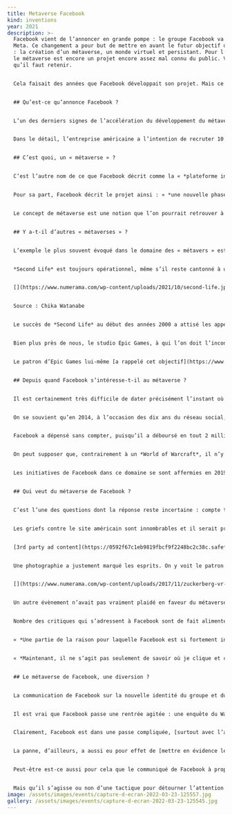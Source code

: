 ```yaml
---
title: Metaverse Facebook
kind: inventions
year: 2021
description: >-
  Facebook vient de l’annoncer en grande pompe : le groupe Facebook va devenir
  Meta. Ce changement a pour but de mettre en avant le futur objectif du groupe
  : la création d’un métaverse, un monde virtuel et persistant. Pour l’instant,
  le métaverse est encore un projet encore assez mal connu du public. Voici ce
  qu’il faut retenir.


  Cela faisait des années que Facebook développait son projet. Mais ce n’est que récemment que le réseau social a réellement commencé à en faire la promotion : le métaverse est désormais au coeur de la stratégie de développement du groupe. Mark Zuckerberg y voit en effet le futur de l’entreprise, comme le montre le récent changement de nom du groupe. [En devenant Meta](https://www.numerama.com/tech/751143-facebook-nouveau-nom-logo.html), la multinationale veut se placer encore plus en tant que leader dans le domaine. Mais qu’est-ce que le métaverse dont il est question ?


  ## Qu’est-ce qu’annonce Facebook ?


  L’un des derniers signes de l’accélération du développement du métaverse chez Facebook était la parution, le 17 octobre 2021, d’[une annonce de recrutement](https://about.fb.com/news/2021/10/creating-jobs-europe-metaverse/), de prime abord tout à fait classique. Le réseau social ouvre des postes et cherche de nouveaux talents pour les occuper. Jusqu’ici, rien de très particulier. Sauf que cette campagne d’embauche est à l’échelle du réseau social : colossale. Et surtout, elle se focalise sur un projet encore mal connu du site : le métaverse.


  Dans le détail, l’entreprise américaine a l’intention de recruter 10 000 profils au cours des cinq prochaines années. Elle ne compte pas les chercher n’importe où : c’est dans l’Union européenne que Facebook dit vouloir chercher des individus « *hautement qualifiés* », notamment des « *ingénieurs hautement spécialisés* » pour développer ce que le site décrit comme la « *plateforme informatique du futur* ».


  ## C’est quoi, un « métaverse » ?


  C’est l’autre nom de ce que Facebook décrit comme la « *plateforme informatique du futur* ». Il s’agit d’un univers virtuel fictif, dans lequel les individus pourraient évoluer dans des espaces persistants et partagés, en trois dimensions. Ce serait une sorte de futur Internet, où l’on ne naviguerait plus en ligne en deux dimensions, avec les navigateurs web, mais avec des avatars, de la 3D et des casques de réalité virtuelleL’univers dépeint dans *Ready Player One* s’apparente à un métaverse (très évolué, certes). // Source : Ready Player One


  Pour sa part, Facebook décrit le projet ainsi : « *une nouvelle phase d’expériences virtuelles interconnectées utilisant des technologies telles que la réalité virtuelle et la réalité augmentée. Au cœur de son cœur se trouve l’idée qu’en créant un plus grand sentiment de présence virtuelle, l’interaction en ligne peut devenir beaucoup plus proche de l’expérience d’interagir en personne.* »


  Le concept de métaverse est une notion que l’on pourrait retrouver à l’état embryonnaire dans les jeux massivement multijoueurs — qui disposent de mondes persistants — ou dans une version beaucoup plus avancée et futuriste dans le film de science-fiction *Ready Player One*, de Steven Spielberg, où les protagonistes enfilent des visières et [des tenues haptiques](https://www.numerama.com/tech/755712-le-metaverse-de-facebook-imite-ready-player-one-avec-des-gants-qui-simulent-le-toucher.html) pour rejoindre un monde hors du monde, l’Oasis.


  ## Y a-t-il d’autres « métaverses » ?


  L’exemple le plus souvent évoqué dans le domaine des « métavers » est sans doute le très célèbre *Second Life*. C’est lui qui a médiatisé l’idée de ces mondes virtuels dans lesquels on pouvait mener une existence un peu différente, dans un univers de bits, en parallèle de celle survenant dans un monde d’atomes. C’est un projet ancien, car il a vu le jour en juin 2003, après quatre ans de gestation. Une éternité à l’échelle du net.


  *Second Life* est toujours opérationnel, même s’il reste cantonné à une niche d’usagers. En 2012, le jeu comptait 60 000 connexions simultanées selon [Les Inrocks](http://www.lesinrocks.com/2012/01/06/medias/internet/second-life-pas-encore-mort-114431/) et un [article de blog](http://nwn.blogs.com/nwn/2013/04/second-life-facebook.html/) consacré à *Second Life* publié en 2013 affirmait qu’il avait une base active de 600 000 usagers. Un [article plus récent de 2020](https://www.mic.com/impact/second-life-still-has-dedicated-users-in-2020-heres-what-keeps-them-sticking-around-18693758) signalait que l’univers demeure fréquenté, tandis qu’un autre notait en 2018 qu’[il y avait toujours des inscriptions](https://danielvoyager.wordpress.com/2018/04/23/new-sl15b-infographic/).


  [](https://www.numerama.com/wp-content/uploads/2021/10/second-life.jpg)


  Source : Chika Watanabe


  Le succès de *Second Life* au début des années 2000 a attisé les appétits. En 2007, [nous avions suggéré dix alternatives](https://www.numerama.com/magazine/4982-10-univers-virtuels-metavers-pour-remplacer-second-life.html). On ne peut pas dire que leur destin ait été brillant. Certains n’ont pas dépassé le stade de la rumeur ou du vague concept. D’autres [ont existé un temps](https://www.numerama.com/magazine/30730-fermeture-playstation-home.html), avant de disparaître. Pendant un temps, il a même été question d’un [Google Earth à la sauce *Second Life*](https://www.numerama.com/magazine/5420-google-earth-le-futur-second-life.html) ! Seul *[Entropia Universe](https://www.entropiauniverse.com/index.xml?)* a tenu bon.


  Bien plus près de nous, le studio Epic Games, à qui l’on doit l’incontournable *Fortnite*, décrit régulièrement ce titre comme une plateforme sociale et non uniquement un jeu. En septembre 2020, l’éditeur [a rappelé sa volonté](https://www.numerama.com/pop-culture/646348-fortnite-a-perdu-60-de-ses-joueurs-sur-ios-2-semaines.html) de faire de ce jeu « *un métaverse complet qui soit un espace virtuel interactif, persistant, avec de multiples utilités.* »


  Le patron d’Epic Games lui-même [a rappelé cet objectif](https://www.numerama.com/pop-culture/692793-en-rachetant-fall-guys-epic-games-consolide-un-peu-plus-son-empire-du-divertissement.html) en mars 2021 : « *ce n’est pas un secret : Epic investit dans la construction d’un métaverse*  ». Autrement dit, Facebook ne sera du tout précurseur dans les métaverses. Cela étant, le site communautaire dispose d’une force de frappe certainement jamais vue dans le milieu des mondes virtuels et persistants. Et cela pourrait faire toute la différence.


  ## Depuis quand Facebook s’intéresse-t-il au métaverse ?


  Il est certainement très difficile de dater précisément l’instant où Mark Zuckerberg s’est dit qu’il allait lancer un métaverse, d’autant que le réseau social assure ne pas vouloir travailler seul sur le sujet — dans son communiqué, Facebook  précise que la construction de cette plateforme informatique du futur se fait « *en collaboration avec d’autres* ». Mais de toute évidence, l’idée flotte depuis presque une décennie.


  On se souvient qu’en 2014, à l’occasion des dix ans du réseau social, Mark Zuckerberg se livrait à un exercice d’anticipation en [imaginant les dix prochaines années du site](https://www.numerama.com/magazine/28266-pour-les-10-ans-de-facebook-mark-zuckerberg-imagine-facebook-dans-10-ans.html) : « *au cours de la prochaine décennie, la technologie va nous permettre d’ouvrir de nouvelles voies pour capturer et communiquer de nouvelles formes d’expériences* ». Nous étions alors en février. Et en mars, [Facebook rachetait Oculus VR](https://www.numerama.com/magazine/28861-facebook-oculus-vr.html)Pour le style, bon…


  Facebook a dépensé sans compter, puisqu’il a déboursé en tout 2 milliards de dollars pour mettre la main sur cette société américaine spécialisée dans les périphériques de réalité virtuelle. Et deux mois après, Brendan Iribe, le directeur général d’Oculus VR, a évoqué la perspective éventuelle de profiter de la communauté de Facebook pour [avoir une sorte de MMO avec un milliard de membres](https://www.numerama.com/magazine/29287-oculus-mmo-facebook.html) — nombre d’inscrits à l’époque.


  On peut supposer que, contrairement à un *World of Warcraft*, il n’y aurait pas d’aventures. Ce serait plus une ambiance à la *Second Life*, où tout le projet serait de s’incarner ou bien d’incarner un autre avatar et de conduire des interactions sociales diverses. En somme, le métaverse de Facebook pourrait être la version d’après de *Second Life*, en bien plus aboutie, en profitant des technologies de réalité virtuelle d’Oculus.


  Les initiatives de Facebook dans ce domaine se sont affermies en 2019, quand a été dévoilé [Horizon](https://www.oculus.com/blog/introducing-facebook-horizon-a-new-social-vr-world-coming-to-oculus-quest-and-the-rift-platform-in-2020/), un concept d’univers social et ludique en réalité virtuelle — même si en la matière, Facebook [communiquait déjà sur des projets dès 2016](https://www.numerama.com/tech/199897-zuckerberg-presente-letrange-realite-virtuelle-sociale-de-facebook-oculus.html). Plus récemment, en août 2021, le site a donné des nouvelles d’Horizon en montrant une première déclinaison, Workrooms, qui vient offrir [une alternative en réalité virtuelle à la visioconférence](https://www.numerama.com/tech/733743-horizon-le-plus-ambitieux-des-projets-de-facebook-demarre-timidement-avec-workrooms.html).


  ## Qui veut du métaverse de Facebook ?


  C’est l’une des questions dont la réponse reste incertaine : compte tenu de l’image très dégradée — pour ne pas dire catastrophique — de Facebook, il parait difficile de se dire que le public serait prêt à plonger dans un monde virtuel et persistant dont les ficelles sont au moins tirées en partie par le réseau social. Comme le dit [The Economist](https://www.economist.com/leaders/2021/10/09/facebook-is-nearing-a-reputational-point-of-no-return), « *Facebook se rapproche d’un point de non-retour en matière de réputation* ».


  Les griefs contre le site américain sont innombrables et il serait presque vain d’en faire la liste ici : les pages [en anglais](https://en.wikipedia.org/wiki/Criticism_of_Facebook) et [en français](https://fr.wikipedia.org/wiki/Critiques_de_Facebook) sur Wikipédia proposent un récapitulatif déjà très complet pour qui veut se rafraichir la mémoire. [Notre tag Facebook](https://www.numerama.com/tag/facebook/) fournit aussi une myriade d’articles mettant en cause la plateforme, sur bien des sujets. Dès lors, l’incursion de Facebook dans un métaverse est vue avec circonspection.


  [3rd party ad content](https://0592f67c1eb9819fbcf9f2248bc2c38c.safeframe.googlesyndication.com/safeframe/1-0-38/html/container.html)


  Une photographie a justement marqué les esprits. On y voit le patron de Facebook, sourire aux lèvres, en train de traverser une allée, au milieu de dizaines de spectateurs dont le visage est masqué par des casques de réalité virtuelle. La photo date de février 2016 et déjà les commentaires y voyaient [un avertissement du « terrifiant avenir dystopique »](https://www.telegraph.co.uk/technology/2016/02/22/this-mark-zuckerberg-picture-could-show-our-terrifying-dystopian/) dominé par Facebook.


  [](https://www.numerama.com/wp-content/uploads/2017/11/zuckerberg-vr-2.jpg)Mark Zuckerberg lors de son intervention au MWC 2016, avec la photo si frappante.


  Un autre évènement n’avait pas vraiment plaidé en faveur du métaverse-à-la-Facebook. En 2017, Mark Zuckerberg a tenté de vanter les mérites de Facebook Spaces, une interface en réalité virtuelle alors en phase expérimentale. Le patron du réseau social [s’était alors « téléporté » virtuellement](https://www.numerama.com/tech/296516-quand-zuckerberg-se-teleporte-virtuellement-a-porto-rico-pour-vanter-la-vr-de-facebook.html) à Porto Rico, ravagé par l’ouragan Maria, sous la forme d’un petit bonhomme virtuel. L’[initiative avait fortement déplu](https://www.numerama.com/politique/296841-critique-pour-sa-visite-virtuelle-cynique-a-porto-rico-mark-zuckerberg-sexcuse.html).


  Nombre des critiques qui s’adressent à Facebook sont de fait alimentées par le modèle économique du réseau social, qui repose sur la publicité ciblée. Actuellement, le réseau social utilise de nombreux signaux différents pour savoir ce qui intéresse les internautes et leur proposer des contenus en rapport. Or avec un métaverse, Facebook pourrait aspirer encore plus de données, notamment comportementales.


  « *Une partie de la raison pour laquelle Facebook est si fortement investi dans la réalité virtuelle et la réalité augmentée est que la granularité des données disponibles lorsque les utilisateurs interagissent sur ces plateformes est un ordre de grandeur plus élevé que sur les médias sur écran* », a déclaré à la [BBC](https://www.bbc.com/news/technology-57942909) cet été Verity McIntosh, une experte officiant à l’université de l’Ouest de l’Angleterre


  « *Maintenant, il ne s’agit pas seulement de savoir où je clique et ce que je choisis de partager, il s’agit de savoir où je choisis d’aller, comment je me tiens, ce que je regarde le plus longtemps, les façons subtiles dont je bouge physiquement mon corps et réagis à certains stimuli. C’est une voie directe vers mon subconscient et c’est de l’or pour un capitaliste des données* », a-t-elle ajouté.


  ## Le métaverse de Facebook, une diversion ?


  La communication de Facebook sur la nouvelle identité du groupe et du métaverse pourrait apparaître comme une diversion et un moyen pour le réseau social que l’on parle de lui un peu différemment qu’à travers des scandales et des polémiques. Cela étant, son projet de métaverse est en fait antérieur à l’éclatement des controverses les plus récentes.


  Il est vrai que Facebook passe une rentrée agitée : une enquête du Wall Street Journal a mis en lumière le fait que le site [a conscience du caractère toxique](https://www.numerama.com/tech/739251-instagram-a-conscience-detre-nocif-pour-une-jeune-fille-sur-trois.html) de sa filiale Instagram sur les jeunes femmes. Une panne d’ampleur [a mis à terre tout l’empire Facebook](https://www.numerama.com/tech/744948-pourquoi-facebook-instagram-et-whatsapp-ont-disparu-du-web-pendant-des-heures.html) pendant des heures. [Son projet d’Instagram Kids](https://www.numerama.com/tech/742926-facebook-a-mis-sur-pause-instagram-kids-mais-nentend-rien-lacher.html) ne rencontre quasiment que des oppositions. Sa façon de gérer les fausses nouvelles, [dont le covid](https://www.numerama.com/tech/740438-en-voulant-lutter-contre-les-fake-news-sur-le-covid-facebook-les-a-aidees.html), [est hautement décriée](https://www.numerama.com/tech/739872-fake-news-et-toxicite-a-trop-vouloir-faire-reagir-facebook-a-favorise-les-contenus-violents.html).


  Clairement, Facebook est dans une passe compliquée, [surtout avec l’action de Frances Haugen](https://www.numerama.com/politique/745114-les-revelations-de-frances-haugen-sur-facebook-changeront-elles-le-reseau-social.html), une lanceuse d’alerte qui a récemment alimenté les médias avec des documents confidentiels. D’autres soubresauts sont à prévoir, car Frances Haugen [doit justement être entendue](https://oversightboard.com/news/1232363373906301-oversight-board-to-meet-with-frances-haugen/) par le conseil de surveillance de Facebook, qui, d’après elle, [s’est fait mener en bateau par le réseau social](https://twitter.com/FrancesHaugen/status/1447617378402160642)


  La panne, d’ailleurs, a aussi eu pour effet de [mettre en évidence le monopole de Facebook sur le net](https://www.numerama.com/tech/744939-panne-mondiale-le-jour-ou-le-monopole-de-facebook-est-devenu-une-evidence.html). C’est peut-être aussi pour ça que, dans le communiqué de Facebook du 18 octobre, le réseau social donne le sentiment de faire des gestes — ainsi, le recrutement des 10 000 postes va se dérouler dans l’UE, zone où la régulation est parmi les plus marquées au monde, à l’image du [RGPD](https://www.numerama.com/politique/329191-rgpd-tout-savoir-sur-le-reglement-sur-la-protection-des-donnees-si-vous-etes-un-internaute.html).


  Peut-être est-ce aussi pour cela que le communiqué de Facebook à propos des futurs recrutements assurait « *qu’aucune entreprise ne possédera et n’exploitera le métaverse* ». Le réseau social déclare que, « *comme Internet, sa caractéristique principale sera son ouverture et son interopérabilité* ». Et qu’il se montre aussi laudatif à l’égard de l’Union européenne, de ses valeurs (comme la vie privée) et de son leadership en matière de régulation.


  Mais qu’il s’agisse ou non d’une tactique pour détourner l’attention — même si le projet, on l’a dit, est en fait bien antérieur aux plus récents ennuis de la plateforme –, ce sont surtout les questions du gouvernance, de vie privée et de données personnelles qui se poseront. Mais également de la toxicité que l’on reproche à l’écosystème Facebook. Personne ne tient à la subir encore, environnement en 3D ou pas.
image: /assets/images/events/capture-d-ecran-2022-03-23-125557.jpg
gallery: /assets/images/events/capture-d-ecran-2022-03-23-125545.jpg
---
```

